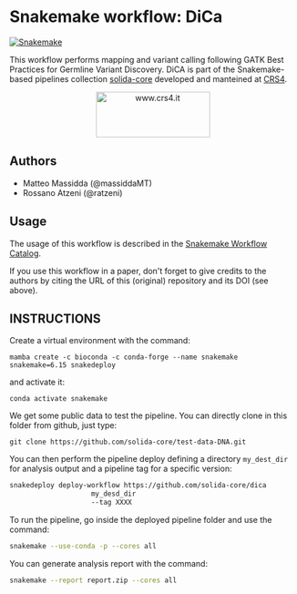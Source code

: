 # Snakemake workflow: DiCa
[![Snakemake](https://img.shields.io/badge/snakemake-≥6.15.0-brightgreen.svg)](https://snakemake.bitbucket.io)

This workflow performs mapping and variant calling following GATK Best Practices for Germline Variant Discovery.
DiCA is part of the Snakemake-based pipelines collection [solida-core](https://github.com/solida-core) developed and manteined at [CRS4](https://www.crs4.it). 
<p align="center">
<img align="center" src="https://www.crs4.it/wp-content/uploads/2020/11/CRS4-1.jpg" width="200" height="80" alt="www.crs4.it"/>
</p>

## Authors

* Matteo Massidda (@massiddaMT)
* Rossano Atzeni (@ratzeni)

## Usage

The usage of this workflow is described in the [Snakemake Workflow Catalog](https://snakemake.github.io/snakemake-workflow-catalog?usage=solida-core/dica).

If you use this workflow in a paper, don't forget to give credits to the authors by citing the URL of this (original) repository and its DOI (see above).

## INSTRUCTIONS
Create a virtual environment with the command:
```commandline
mamba create -c bioconda -c conda-forge --name snakemake snakemake=6.15 snakedeploy
```
and activate it:
```commandline
conda activate snakemake
```
We get some public data to test the pipeline. You can directly clone in this folder from github, just type:
```commandline
git clone https://github.com/solida-core/test-data-DNA.git
```
You can then perform the pipeline deploy defining a directory `my_dest_dir` for analysis output and a pipeline tag for a specific version:
```bash
snakedeploy deploy-workflow https://github.com/solida-core/dica 
                    my_desd_dir 
                    --tag XXXX
```
To run the pipeline, go inside the deployed pipeline folder and use the command:
```bash
snakemake --use-conda -p --cores all
```
You can generate analysis report with the command:
```bash
snakemake --report report.zip --cores all
```

